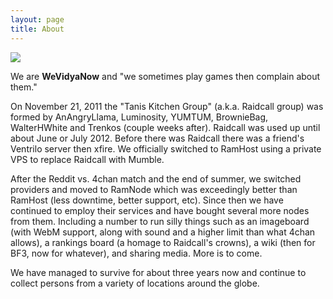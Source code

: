 ```yaml
---
layout: page
title: About
---
```


<img src="{{ site.baseurl }}/assets/wvn.png" class="center">

We are **WeVidyaNow** and "we sometimes play games then complain about them."

On November 21, 2011 the "Tanis Kitchen Group" (a.k.a. Raidcall group) was formed by AnAngryLlama, Luminosity, YUMTUM, BrownieBag, WalterHWhite and Trenkos (couple weeks after). Raidcall was used up until about June or July 2012. Before there was Raidcall there was a friend's Ventrilo server then xfire. We officially switched to RamHost using a private VPS to replace Raidcall with Mumble.

After the Reddit vs. 4chan match and the end of summer, we switched providers and moved to RamNode which was exceedingly better than RamHost (less downtime, better support, etc). Since then we have continued to employ their services and have bought several more nodes from them. Including a number to run silly things such as an imageboard (with WebM support, along with sound and a higher limit than what 4chan allows), a rankings board (a homage to Raidcall's crowns), a wiki (then for BF3, now for whatever), and sharing media. More is to come.

We have managed to survive for about three years now and continue to collect persons from a variety of locations around the globe.
